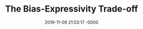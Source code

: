 ---
layout: post
title:  "The Bias-Expressivity Trade-off"
date:   2019-11-09 21:53:17 -0000
categories: Research
redirect_to: https://arxiv.org/pdf/1911.04964.pdf
thumbnail: /assets/thumbnails/bias-expressivity.jpeg
tldr: "A proof using Montañez's algorithmic search framework that inductive bias and entropic expressivity are inversely related"
---
